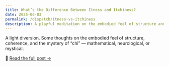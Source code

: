 ```yaml
---
title: What’s the Difference Between Itness and Itchiness?
date: 2025-06-03
permalink: /dispatch/itness-vs-itchiness
description: A playful meditation on the embodied feel of structure and coherence. What gives a thing its itness — and how does that differ from the itch of restlessness, energy, or chi?
---
```


A light diversion. Some thoughts on the embodied feel of structure, coherence, and the mystery of “chi” — mathematical, neurological, or mystical.

🔗 [Read the full post →](/reverie/itchiness.html)
